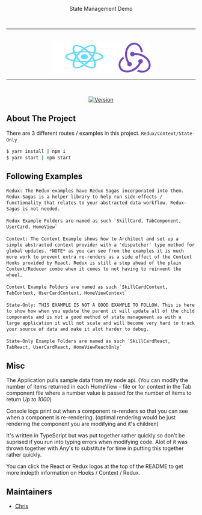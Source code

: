 <p align="center">
State Management Demo
</p>

<br>
<hr />
<br />

<div align="center">
  <a href="https://facebook.github.io/react/" target="_blank"><img src="./src/logo.svg" height="85px" width="175px" /></a>
  <a href="http://redux.js.org/" target="_blank"><img src="./src/redux.png" height="80px" width="85px" /></a>
</div>
<hr />
<br />

<div align="center">

[![Version][github-version]][github-tag-url]

</div>

## About The Project

There are 3 different routes / examples in this project. `Redux/Context/State-Only`

```bash
$ yarn install | npm i
$ yarn start | npm start
```

## Following Examples

```
Redux: The Redux examples have Redux Sagas incorporated into them. Redux-Sagas is a helper library to help run side-effects / functionality that relates to your abstracted data workflow. Redux-Sagas is not needed.

Redux Example Folders are named as such `SkillCard, TabComponent, UserCard, HomeView`

Context: The Context Example shows how to Architect and set up a simple abstracted context provider with a 'dispatcher' type method for global updates. *NOTE* as you can see from the examples it is much more work to prevent extra re-renders as a side effect of the Context Hooks provided by React. Redux is still a step ahead of the plain Context/Reducer combo when it comes to not having to reinvent the wheel.

Context Example Folders are named as such `SkillCardContext, TabContext, UserCardContext, HomeViewContext`

State-Only: THIS EXAMPLE IS NOT A GOOD EXAMPLE TO FOLLOW. This is here to show how when you update the parent it will update all of the child components and is not a good method of state management as with a large application it will not scale and will become very hard to track your source of data and make it alot harder to debug.

State-Only Example Folders are named as such `SkillCardReact, TabReact, UserCardReact, HomeViewReactOnly`

```

## Misc

The Application pulls sample data from my node api. (You can modify the number of items returned in each HomeView - file or for context in the Tab component file where a number value is passed for the number of items to return *Up to 1000*)

Console logs print out when a component re-renders so that you can see when a component is re-rendering. (optimal rendering would be just rendering the component you are modifying and it's children)

It's written in TypeScript but was put together rather quickly so don't be suprised if you run into typing errors when modifying code. Alot of it was thrown together with Any's to substitute for time in putting this together rather quickly.


You can click the React or Redux logos at the top of the README to get more indepth information on Hooks / Context / Redux.


## Maintainers

- [Chris](https://github.com/Chris3970439704)


[github-tag-url]: https://github.com/Chris39704/state-demo
[github-version]: https://img.shields.io/badge/Version-0.0.1-lightgrey.svg

